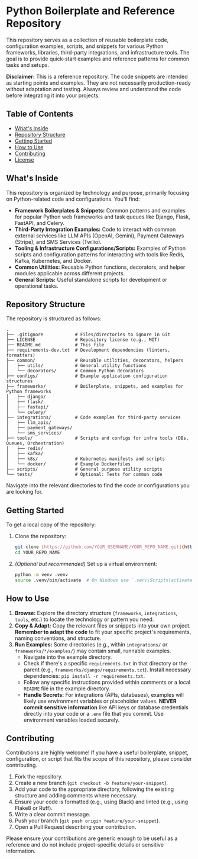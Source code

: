 
# Python Boilerplate and Reference Repository

This repository serves as a collection of reusable boilerplate code, configuration examples, scripts, and snippets for various Python frameworks, libraries, third-party integrations, and infrastructure tools. The goal is to provide quick-start examples and reference patterns for common tasks and setups.

**Disclaimer:** This is a reference repository. The code snippets are intended as starting points and examples. They are not necessarily production-ready without adaptation and testing. Always review and understand the code before integrating it into your projects.

## Table of Contents

- [What's Inside](#whats-inside)
- [Repository Structure](#repository-structure)
- [Getting Started](#getting-started)
- [How to Use](#how-to-use)
- [Contributing](#contributing)
- [License](#license)

## What's Inside

This repository is organized by technology and purpose, primarily focusing on Python-related code and configurations. You'll find:

* **Framework Boilerplates & Snippets:** Common patterns and examples for popular Python web frameworks and task queues like Django, Flask, FastAPI, and Celery.
* **Third-Party Integration Examples:** Code to interact with common external services like LLM APIs (OpenAI, Gemini), Payment Gateways (Stripe), and SMS Services (Twilio).
* **Tooling & Infrastructure Configurations/Scripts:** Examples of Python scripts and configuration patterns for interacting with tools like Redis, Kafka, Kubernetes, and Docker.
* **Common Utilities:** Reusable Python functions, decorators, and helper modules applicable across different projects.
* **General Scripts:** Useful standalone scripts for development or operational tasks.

## Repository Structure

The repository is structured as follows:

```text
.
├── .gitignore            # Files/directories to ignore in Git
├── LICENSE               # Repository license (e.g., MIT)
├── README.md             # This file
├── requirements-dev.txt  # Development dependencies (linters, formatters)
├── common/               # Reusable utilities, decorators, helpers
│   ├── utils/            # General utility functions
│   └── decorators/       # Common Python decorators
├── configs/              # Example application configuration structures
├── frameworks/           # Boilerplate, snippets, and examples for Python frameworks
│   ├── django/
│   ├── flask/
│   ├── fastapi/
│   └── celery/
├── integrations/         # Code examples for third-party services
│   ├── llm_apis/
│   ├── payment_gateways/
│   └── sms_services/
├── tools/                # Scripts and configs for infra tools (DBs, Queues, Orchestration)
│   ├── redis/
│   ├── kafka/
│   ├── k8s/              # Kubernetes manifests and scripts
│   └── docker/           # Example Dockerfiles
├── scripts/              # General purpose utility scripts
└── tests/                # Optional: Tests for common code
````

Navigate into the relevant directories to find the code or configurations you are looking for.

## Getting Started

To get a local copy of the repository:

1.  Clone the repository:
    ```bash
    git clone [https://github.com/YOUR_USERNAME/YOUR_REPO_NAME.git](https://github.com/YOUR_USERNAME/YOUR_REPO_NAME.git)
    cd YOUR_REPO_NAME
    ```
2.  *(Optional but recommended)* Set up a virtual environment:
    ```bash
    python -m venv .venv
    source .venv/bin/activate  # On Windows use `.venv\Scripts\activate`
    ```


## How to Use

1.  **Browse:** Explore the directory structure (`frameworks`, `integrations`, `tools`, etc.) to locate the technology or pattern you need.
2.  **Copy & Adapt:** Copy the relevant files or snippets into your own project. **Remember to adapt the code** to fit your specific project's requirements, naming conventions, and structure.
3.  **Run Examples:** Some directories (e.g., within `integrations/` or `frameworks/*/examples/`) may contain small, runnable examples.
      * Navigate into the example directory.
      * Check if there's a specific `requirements.txt` in that directory or the parent (e.g., `frameworks/django/requirements.txt`). Install necessary dependencies: `pip install -r requirements.txt`.
      * Follow any specific instructions provided within comments or a local `README` file in the example directory.
      * **Handle Secrets:** For integrations (APIs, databases), examples will likely use environment variables or placeholder values. **NEVER commit sensitive information** like API keys or database credentials directly into your code or a `.env` file that you commit. Use environment variables loaded securely.

## Contributing

Contributions are highly welcome\! If you have a useful boilerplate, snippet, configuration, or script that fits the scope of this repository, please consider contributing.

1.  Fork the repository.
2.  Create a new branch (`git checkout -b feature/your-snippet`).
3.  Add your code to the appropriate directory, following the existing structure and adding comments where necessary.
4.  Ensure your code is formatted (e.g., using Black) and linted (e.g., using Flake8 or Ruff).
5.  Write a clear commit message.
6.  Push your branch (`git push origin feature/your-snippet`).
7.  Open a Pull Request describing your contribution.

Please ensure your contributions are generic enough to be useful as a reference and do not include project-specific details or sensitive information.

